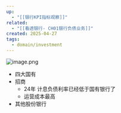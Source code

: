 ```yaml
---
up:
  - "[[银行KPI指标观察]]"
related:
  - "[[看透银行- CH01银行负债业务]]"
created: 2025-04-27
tags:
  - domain/investment
---
```


![image.png](https://s1.vika.cn/space/2025/04/27/de0726eccf6747d896f0b442d084c272)



- 四大国有
- 招商
	- 24年 计息负债利率已经低于国有银行了
	- 运营成本最高
- 其他股份银行

